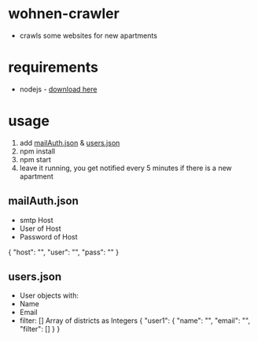 # wohnen-crawler
- crawls some websites for new apartments

# requirements
- nodejs - [download here](https://nodejs.org/en/download/)

# usage
1. add [mailAuth.json](#mailAuthjson) & [users.json](#usersjson)
2. npm install
3. npm start
4. leave it running, you get notified every 5 minutes if there is a new apartment

## mailAuth.json
- smtp Host
- User of Host
- Password of Host

{
  "host": "",
  "user": "",
  "pass": ""
}

## users.json
- User objects with:
- Name
- Email
- filter: [] Array of districts as Integers
{
  "user1": {
    "name": "",
    "email": "",
    "filter": []
  }
}